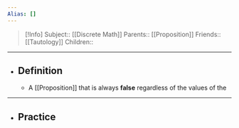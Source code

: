 ```yaml
---
Alias: []
---
```

> [!Info]
> Subject:: [[Discrete Math]]
> Parents:: [[Proposition]]
> Friends:: [[Tautology]]
> Children:: 
---
- ## Definition
	- A [[Proposition]] that is always **false** regardless of the values of the 
---
- ## Practice